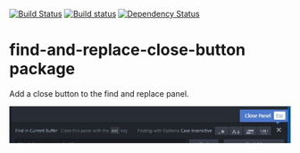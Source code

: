 [![Build Status](https://travis-ci.org/UziTech/find-and-replace-close-button.svg?branch=master)](https://travis-ci.org/UziTech/find-and-replace-close-button)
[![Build status](https://ci.appveyor.com/api/projects/status/xb2qtpowb5y13rg6?svg=true)](https://ci.appveyor.com/project/UziTech/find-and-replace-close-button)
[![Dependency Status](https://david-dm.org/UziTech/find-and-replace-close-button.svg)](https://david-dm.org/UziTech/find-and-replace-close-button)


# find-and-replace-close-button package

Add a close button to the find and replace panel.

![screenshot](./screenshot.jpg)
